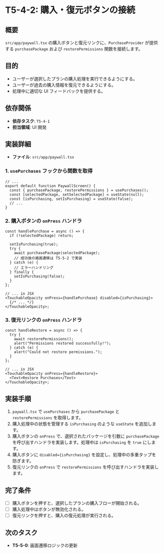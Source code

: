 # T5-4-2: 購入・復元ボタンの接続

## 概要

`src/app/paywall.tsx` の購入ボタンと復元リンクに、`PurchaseProvider` が提供する `purchasePackage` および `restorePermissions` 関数を接続します。

## 目的

- ユーザーが選択したプランの購入処理を実行できるようにする。
- ユーザーが過去の購入情報を復元できるようにする。
- 処理中に適切な UI フィードバックを提供する。

## 依存関係

- **依存タスク**: `T5-4-1`
- **担当領域**: UI 開発

## 実装詳細

- **ファイル**: `src/app/paywall.tsx`

### 1. `usePurchases` フックから関数を取得

```tsx
// ...
export default function PaywallScreen() {
  const { purchasePackage, restorePermissions } = usePurchases();
  const [selectedPackage, setSelectedPackage] = useState(null);
  const [isPurchasing, setIsPurchasing] = useState(false);
  // ...
}
```

### 2. 購入ボタンの `onPress` ハンドラ

```tsx
const handlePurchase = async () => {
  if (!selectedPackage) return;

  setIsPurchasing(true);
  try {
    await purchasePackage(selectedPackage);
    // 成功後の画面遷移は T5-5-2 で実装
  } catch (e) {
    // エラーハンドリング
  } finally {
    setIsPurchasing(false);
  }
};

// ... in JSX
<TouchableOpacity onPress={handlePurchase} disabled={isPurchasing}>
  {/* ... */}
</TouchableOpacity>;
```

### 3. 復元リンクの `onPress` ハンドラ

```tsx
const handleRestore = async () => {
  try {
    await restorePermissions();
    alert("Permissions restored successfully!");
  } catch (e) {
    alert("Could not restore permissions.");
  }
};

// ... in JSX
<TouchableOpacity onPress={handleRestore}>
  <Text>Restore Purchases</Text>
</TouchableOpacity>;
```

## 実装手順

1.  `paywall.tsx` で `usePurchases` から `purchasePackage` と `restorePermissions` を取得します。
2.  購入処理中の状態を管理する `isPurchasing` のような `useState` を追加します。
3.  購入ボタンの `onPress` で、選択されたパッケージを引数に `purchasePackage` を呼び出すハンドラを実装します。処理中は `isPurchasing` を `true` にします。
4.  購入ボタンに `disabled={isPurchasing}` を設定し、処理中の多重タップを防ぎます。
5.  復元リンクの `onPress` で `restorePermissions` を呼び出すハンドラを実装します。

## 完了条件

- [ ] 購入ボタンを押すと、選択したプランの購入フローが開始される。
- [ ] 購入処理中はボタンが無効化される。
- [ ] 復元リンクを押すと、購入の復元処理が実行される。

## 次のタスク

- **T5-5-0**: 画面遷移ロジックの更新
